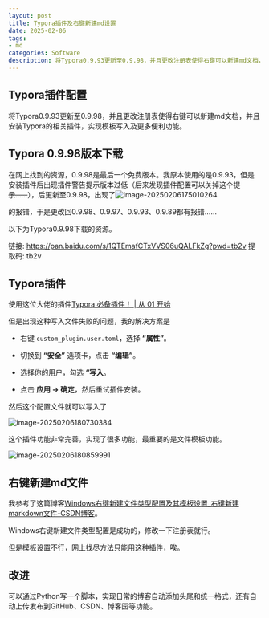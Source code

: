 ```yaml
---
layout: post
title: Typora插件及右键新建md设置
date: 2025-02-06
tags:
- md
categories: Software
description: 将Typora0.9.93更新至0.9.98，并且更改注册表使得右键可以新建md文档，并且安装Typora的相关插件，实现模板写入及更多便利功能
---
```


## Typora插件配置
将Typora0.9.93更新至0.9.98，并且更改注册表使得右键可以新建md文档，并且安装Typora的相关插件，实现模板写入及更多便利功能。
<!-- more -->

## Typora 0.9.98版本下载

在网上找到的资源，0.9.98是最后一个免费版本。我原本使用的是0.9.93，但是安装插件后出现插件警告提示版本过低（~~后来发现插件配置可以关掉这个提示……~~），后更新至0.9.98，出现了![image-20250206175010264](C:\Users\33405\AppData\Roaming\Typora\typora-user-images\image-20250206175010264.png)

的报错，于是更改回0.9.98、0.9.97、0.9.93、0.9.89都有报错……

以下为Typora0.9.98下载的资源。

链接: https://pan.baidu.com/s/1QTEmafCTxVVS06uQALFkZg?pwd=tb2v 提取码: tb2v 

## Typora插件

使用这位大佬的插件[Typora 必备插件！ | 从 01 开始](https://www.peterjxl.com/Markdown/typora_plugin/)

但是出现这种写入文件失败的问题，我的解决方案是

- 右键 `custom_plugin.user.toml`，选择 **“属性”**。

- 切换到 **“安全”** 选项卡，点击 **“编辑”**。

- 选择你的用户，勾选 **“写入**。

- 点击 **应用 → 确定**，然后重试插件安装。

然后这个配置文件就可以写入了

![image-20250206180730384](C:\Users\33405\AppData\Roaming\Typora\typora-user-images\image-20250206180730384.png)



这个插件功能非常完善，实现了很多功能，最重要的是文件模板功能。

![image-20250206180859991](C:\Users\33405\AppData\Roaming\Typora\typora-user-images\image-20250206180859991.png)

## 右键新建md文件

我参考了这篇博客[Windows右键新建文件类型配置及其模板设置_右键新建markdown文件-CSDN博客](https://blog.csdn.net/m0_43402033/article/details/129992547)。

Windows右键新建文件类型配置是成功的，修改一下注册表就行。

但是模板设置不行，网上找尽方法只能用这种插件，唉。

## 改进

可以通过Python写一个脚本，实现日常的博客自动添加头尾和统一格式，还有自动上传发布到GitHub、CSDN、博客园等功能。